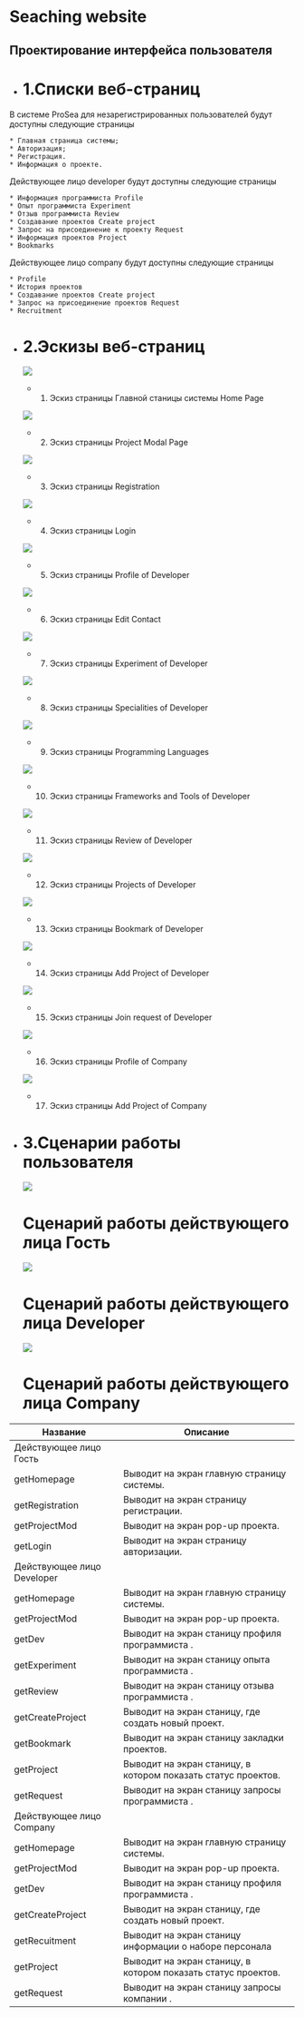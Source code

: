 # Seaching website

## Проектирование интерфейса пользователя

* # 1.Списки веб-страниц

В системе ProSea для незарегистрированных пользователей будут доступны следующие страницы

    * Главная страница системы;
    * Авторизация;
    * Регистрация.
    * Информация о проекте.

Действующее лицо developer будут доступны следующие страницы

    * Информация программиста Profile
    * Опыт программиста Experiment
    * Отзыв программиста Review
    * Создавание проектов Create project
    * Запрос на присоединение к проекту Request
    * Информация проектов Project
    * Bookmarks

Действующее лицо company будут доступны следующие страницы

    * Profile
    * История проектов
    * Создавание проектов Create project
    * Запрос на присоединение проектов Request
    * Recruitment

* # 2.Эскизы веб-страниц

    ![](images/UI/UI_1.png)
    * 1. Эскиз страницы Главной станицы системы Home Page

    ![](images/UI/UI_2.png)
    * 2. Эскиз страницы Project Modal Page

    ![](images/UI/UI_3.png)
    * 3. Эскиз страницы Registration

    ![](images/UI/UI_4.png)
    * 4. Эскиз страницы Login

    ![](images/UI/UI_5.png)
    * 5. Эскиз страницы Profile of Developer

    ![](images/UI/UI_6.png)
    * 6. Эскиз страницы Edit Contact

    ![](images/UI/UI_7.png)
    * 7. Эскиз страницы Experiment of Developer

    ![](images/UI/UI_8.png)
    * 8. Эскиз страницы Specialities of Developer

    ![](images/UI/UI_9.png)
    * 9. Эскиз страницы Programming Languages

    ![](images/UI/UI_10.png)
    * 10. Эскиз страницы Frameworks and Tools of Developer

    ![](images/UI/UI_11.png)
    * 11. Эскиз страницы Review of Developer

    ![](images/UI/UI_12.png)
    * 12. Эскиз страницы Projects of Developer

    ![](images/UI/UI_13.png)
    * 13. Эскиз страницы Bookmark of Developer

    ![](images/UI/UI_14.png)
    * 14. Эскиз страницы Add Project of Developer

    ![](images/UI/UI_15.png)
    * 15. Эскиз страницы Join request of Developer

    ![](images/UI/UI_16.png)
    * 16. Эскиз страницы Profile of Company

    ![](images/UI/UI_17.png)
    * 17. Эскиз страницы Add Project of Company


* # 3.Сценарии работы пользователя

    ![](images/UI1.png)
    # Сценарий работы действующего лица Гость

    ![](images/UI2.png)
    # Сценарий работы действующего лица Developer

    ![](images/UI3.png)
    # Сценарий работы действующего лица Company

|Название|Описание|
|-|-|
|Действующее лицо Гость|
|getHomepage|Выводит на экран главную страницу системы.|
|getRegistration|Выводит на экран страницу регистрации.|
|getProjectMod|Выводит на экран pop-up проекта.|
|getLogin|Выводит на экран страницу авторизации.|
|Действующее лицо Developer|
|getHomepage|Выводит на экран главную страницу системы.|
|getProjectMod|Выводит на экран pop-up проекта.|
|getDev|Выводит на экран станицу профиля программиста .|
|getExperiment|Выводит на экран станицу опыта программиста .|
|getReview|Выводит на экран станицу отзыва программиста .|
|getCreateProject|Выводит на экран станицу, где создать новый проект.|
|getBookmark|Выводит на экран станицу закладки проектов.|
|getProject|Выводит на экран станицу, в котором показать статус проектов.|
|getRequest|Выводит на экран станицу запросы программиста .|
|Действующее лицо Company|
|getHomepage|Выводит на экран главную страницу системы.|
|getProjectMod|Выводит на экран pop-up проекта.|
|getDev|Выводит на экран станицу профиля программиста .|
|getCreateProject|Выводит на экран станицу, где создать новый проект.|
|getRecuitment|Выводит на экран станицу информации о наборе персонала|
|getProject|Выводит на экран станицу, в котором показать статус проектов.|
|getRequest|Выводит на экран станицу запросы компании .|